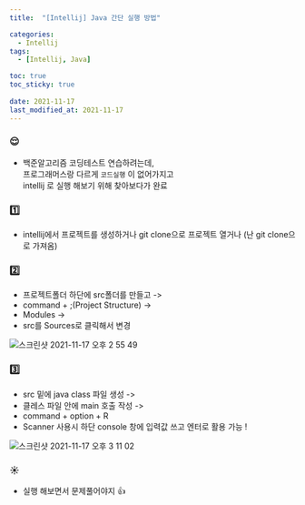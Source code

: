 ```yaml
---
title:  "[Intellij] Java 간단 실행 방법"

categories:
  - Intellij
tags:
  - [Intellij, Java]

toc: true
toc_sticky: true
 
date: 2021-11-17
last_modified_at: 2021-11-17
---
```


### :relieved:  

- 백준알고리즘 코딩테스트 연습하려는데,   
 프로그래머스랑 다르게 `코드실행` 이 없어가지고  
 intellij 로 실행 해보기 위해 찾아보다가 완료


### :one:
- intellij에서 프로젝트를 생성하거나 git clone으로 프로젝트 열거나 (난 git clone으로 가져옴)  




### :two:  
- 프로젝트폴더 하단에 src폴더를 만들고 ->
- command + ;(Project Structure) ->
- Modules ->
- src를 Sources로 클릭해서 변경  


![스크린샷 2021-11-17 오후 2 55 49](https://user-images.githubusercontent.com/93639793/142143391-8a258874-6c1b-4f3e-affb-ac88ff9b44db.png)


  
### :three:  
- src 밑에 java class 파일 생성 ->
- 클레스 파일 안에 main 호출 작성 ->
- command + option + R   
- Scanner 사용시 하단 console 창에 입력값 쓰고 엔터로 활용 가능 !


![스크린샷 2021-11-17 오후 3 11 02](https://user-images.githubusercontent.com/93639793/142144602-26d81dec-2883-428f-92b6-e2209cab5afd.png)



### :sunny: 
- 실행 해보면서 문제풀어야지 :thumbsup:  

